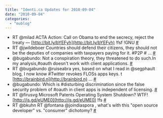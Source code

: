 ```yaml
---
title: "Identi.ca Updates for 2010-09-04"
date: "2010-09-04"
categories: 
  - "mublog"
---
```


- RT @milad ACTA Action: Call on Obama to end the secrecy, reject the treaty — [http://bit.ly/bYEFyh](http://bit.ly/bYEFyh) !fsf !GNU [#](http://identi.ca/notice/48847022)
- RT @jwildeboer Countries should defend their citizens, they should not be the deputies of companies with taxpayers paying for it. #P2P # ... [#](http://identi.ca/notice/48850713)
- @bugabundo: Not a conspiration theory, they threatened to do such.In my analysis,#oauth doesn't work with client applications. [#](http://identi.ca/notice/48858733)
- RT @bugabundo @ruiseabra yes, based on what I read in @segphault blog, I now know #Twitter revokes FLOSs apps keys. t [http://brainbird.n](http://brainbird.n) ... [#](http://identi.ca/notice/48864219)
- @bugabundo: Which is #disturbing discrimination since the false security problem of #oauth in client apps is independent of licensing. [#](http://identi.ca/notice/48864780)
- RT @firusvg Microsoft Patents Operating System Shutdown? WTF! [http://is.gd/eUME0](http://is.gd/eUME0) !fs [#](http://identi.ca/notice/48877217)
- RT @bkuhn RT @fontana @joindiaspora , what's with this "open source developer" vs. "consumer" dichotomy? [#](http://identi.ca/notice/48877249)
